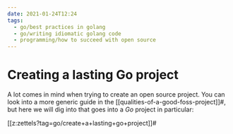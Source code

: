 ```yaml
---
date: 2021-01-24T12:24
tags: 
  - go/best practices in golang
  - go/writing idiomatic golang code
  - programming/how to succeed with open source
---
```


# Creating a lasting Go project

A lot comes in mind when trying to create an open source project. You can look
into a more generic guide in the [[qualities-of-a-good-foss-project]]#, but here
we will dig into that goes into a *Go* project in particular:

[[z:zettels?tag=go/create+a+lasting+go+project]]#
